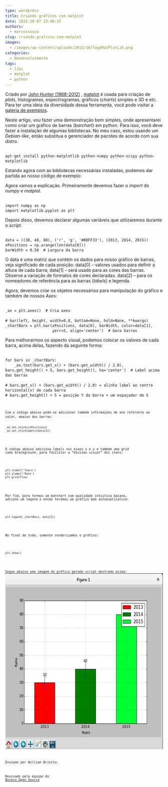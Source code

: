 ```yaml
---
type: wordpress
title: Criando gráficos com matplot
date: 2015-10-07 23:40:15
authors:
  - marcossouza
slug: criando-graficos-com-matplot
images:
  - /images/wp-content/uploads/2015/10/logoMatPlotLib.png
categories:
  - Desenvolvimento
tags:
  - libs
  - matplot
  - python
---
```


Criado por <a href="https://en.wikipedia.org/wiki/John_D._Hunter" target="_blank">John Hunter (1968-2012)</a> , <a href="http://matplotlib.org/index.html" target="_blank">matplot</a> é usada para criação de <em>plots</em>, histogramas, espectrogramas, gráficos (<em>charts</em>) simples e 3D e etc. Para ter uma ideia da diversidade dessa ferramenta, você pode visitar a <a href="http://matplotlib.org/gallery.html" target="_blank">galeria de exemplos</a>.

Neste artigo, vou fazer uma demonstração bem simples, onde apresentarei como criar um gráfico de barras (<em>barchart</em>) em python. Para isso, você deve fazer a instalação de algumas bibliotecas. No meu caso, estou usando um <em>Debian-like</em>, então substitua o gerenciador de pacotes de acordo com sua distro.

<!--more-->

<pre><code class="bash">
apt-get install python-matplotlib python-numpy python-scipy python-matplotlib
</code></pre>

Estando agora com as bibliotecas necessárias instaladas, podemos dar partida ao nosso código de exemplo:
<script src="//gistfy-app.herokuapp.com/github/ButecoOpenSource/exemplos/exemplos_python/matplot/barchart.py" type="text/javascript"></script>

Agora vamos a explicação. Primeiramente devemos fazer o <em>import</em> do<em> numpy </em>e<em> matplot.</em>

<pre><code class="">
import numpy as np
import matplotlib.pyplot as plt
</code></pre>

Depois disso, devemos declarar algumas variáveis que utilizaremos durante o <em>script</em>.

<pre><code class="">
data = ((30, 40, 80), ('r', 'g', '#00FF33'), (2013, 2014, 2015))
xPositions = np.arange(len(data[0]))
barWidth = 0.50  # Largura da barra
</code></pre>

O data é uma matriz que contém os dados para nosso gráfico de barras, veja significado de cada posição: data[0] – valores usados para definir a altura de cada barra; data[1] – será usado para as cores das barras. Observe a variação de formatos de cores declaradas. data[2] – para os nomeadores de referência para as barras (<em>labels</em>) e legenda.

Agora, devemos criar os objetos necessários para manipulação do gráfico e também de nossos <em>Axes</em>:

<pre><code class="">
_ax = plt.axes()  # Cria axes

# bar(left, height, width=0.8, bottom=None, hold=None, **kwargs)
_chartBars = plt.bar(xPositions, data[0], barWidth, color=data[1],
                     yerr=5, align='center')  # Gera barras
</code></pre>

Para melhorarmos os aspecto visual, podemos colocar os valores de cada barra, acima delas, fazendo da seguinte forma:

<pre><code class="">
for bars in _chartBars:
    _ax.text(bars.get_x() + (bars.get_width() / 2.0), bars.get_height() + 5, bars.get_height(), ha='center')  # Label acima das barras

# bars.get_x() + (bars.get_width() / 2.0) = alinha label ao centro horizontal(x) de cada barra
# bars.get_height() + 5 = posição Y da barra + um espaçador de 5
<pre><code class="">

Com o código abaixo pode-se adicionar também informações de ano referente ao valor, abaixo das barras:
<pre><code class="">
_ax.set_xticks(xPositions)
_ax.set_xticklabels(data[2])
</code></pre>

O código abaixo adiciona labels nos eixos x e y e também uma grid como brackground, para facilitar a “divisão visual” dos itens:

<pre><code class="">
plt.xlabel('Years')
plt.ylabel('Rate')
plt.grid(True)
</code></pre>

Por fim, para termos um barchart com qualidade intuitiva bacana, adcione um legend e então teremos um gráfico bem autoexplicativo:

<pre><code class="">
plt.legend(_chartBars, data[2])
</code></pre>

No final de tudo, somente renderizamos o gráfico:

<pre><code class="">
plt.show()
</code></pre>

Segue abaixo uma imagem do gráfico gerado script mostrado acima:
<a href="/images/wp-content/uploads/2015/10/Screenshot-from-2015-10-07-23-31-36.png"><img class="alignnone size-full wp-image-3616" src="/images/wp-content/uploads/2015/10/Screenshot-from-2015-10-07-23-31-36.png" alt="Screenshot from 2015-10-07 23-31-36" width="648" height="561" /></a>

Enviado por <em>Willian Briotto.</em>

Revisado pela equipe do <a href="http://blog.butecopensource.org">Buteco Open Source</a>
